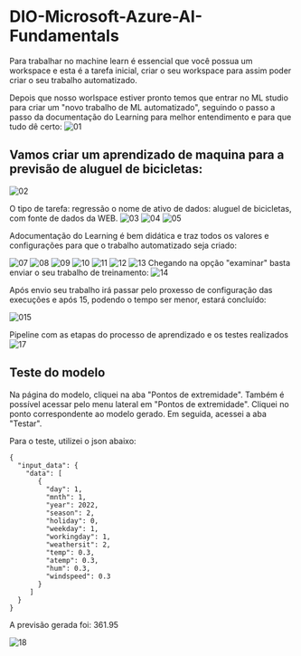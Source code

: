 # DIO-Microsoft-Azure-AI-Fundamentals
Para trabalhar no machine learn é essencial que você possua um workspace e esta é a tarefa inicial, criar o seu workspace para assim poder criar o seu trabalho automatizado.

Depois que nosso worlspace estiver pronto temos que entrar no ML studio para criar um "novo trabalho de ML automatizado", seguindo o passo a passo da documentação do Learning para melhor entendimento e para que tudo dê certo:
![01](https://github.com/SamuelMckensy/DIO-Microsoft-Azure-AI-Fundamentals/assets/138621764/a728e5c1-45fd-4684-8e1f-0ad45265c1e1)


## Vamos criar um aprendizado de maquina para a previsão de aluguel de bicicletas:
![02](https://github.com/SamuelMckensy/DIO-Microsoft-Azure-AI-Fundamentals/assets/138621764/e4251817-469d-41ea-99a8-9275ff431489)

O tipo de tarefa: regressão
o nome de ativo de dados: aluguel de bicicletas, com fonte de dados da WEB.
![03](https://github.com/SamuelMckensy/DIO-Microsoft-Azure-AI-Fundamentals/assets/138621764/0653807a-2b3b-442f-b0b0-cdc1775979c0)
![04](https://github.com/SamuelMckensy/DIO-Microsoft-Azure-AI-Fundamentals/assets/138621764/81fd030a-ddec-460f-991f-2a43431ca921)
![05](https://github.com/SamuelMckensy/DIO-Microsoft-Azure-AI-Fundamentals/assets/138621764/602a7ce8-f679-43aa-983c-6237d61330a9)

Adocumentação do Learning é bem didática e traz todos os valores e configurações para que o trabalho automatizado seja criado:


![07](https://github.com/SamuelMckensy/DIO-Microsoft-Azure-AI-Fundamentals/assets/138621764/ed29f470-78fd-417f-ba2b-e81a3b695eb7)
![08](https://github.com/SamuelMckensy/DIO-Microsoft-Azure-AI-Fundamentals/assets/138621764/804d6046-a206-4110-bdc5-5238991266c1)
![09](https://github.com/SamuelMckensy/DIO-Microsoft-Azure-AI-Fundamentals/assets/138621764/53eabfac-286d-48b1-bf91-e12b5aa62d3f)
![10](https://github.com/SamuelMckensy/DIO-Microsoft-Azure-AI-Fundamentals/assets/138621764/b99e1abd-dad5-4eb7-a30e-9be7c84031e7)
![11](https://github.com/SamuelMckensy/DIO-Microsoft-Azure-AI-Fundamentals/assets/138621764/6767d50a-1a53-40de-b50f-45b13c9b4b62)
![12](https://github.com/SamuelMckensy/DIO-Microsoft-Azure-AI-Fundamentals/assets/138621764/9b488264-697d-48cf-88be-d6d4481be99b)
![13](https://github.com/SamuelMckensy/DIO-Microsoft-Azure-AI-Fundamentals/assets/138621764/a1a2ce35-9088-4a57-9ff1-753d747dd4f5)
Chegando na opção "examinar" basta enviar o seu trabalho de treinamento:
![14](https://github.com/SamuelMckensy/DIO-Microsoft-Azure-AI-Fundamentals/assets/138621764/7ce847c0-a284-408d-afba-cc94c58298fe)

Após envio seu trabalho irá passar pelo proxesso de configuração das execuções e após 15, podendo o tempo ser menor, estará concluído:

![015](https://github.com/SamuelMckensy/DIO-Microsoft-Azure-AI-Fundamentals/assets/138621764/38bcb406-4864-4789-b399-99a9ea7ae479)

Pipeline com as etapas do processo de aprendizado e os testes realizados
![17](https://github.com/SamuelMckensy/DIO-Microsoft-Azure-AI-Fundamentals/assets/138621764/f4d26091-7dcb-44b0-90a3-a7a0bf6eb36a)

## Teste do modelo

Na página do modelo, cliquei na aba "Pontos de extremidade". Também é possível acessar pelo menu lateral em "Pontos de extremidade". Cliquei no ponto correspondente ao modelo gerado. Em seguida, acessei a aba "Testar".

Para o teste, utilizei o json abaixo:

``` JASON
{
  "input_data": {
    "data": [
       {
         "day": 1,
         "mnth": 1,   
         "year": 2022,
         "season": 2,
         "holiday": 0,
         "weekday": 1,
         "workingday": 1,
         "weathersit": 2, 
         "temp": 0.3, 
         "atemp": 0.3,
         "hum": 0.3,
         "windspeed": 0.3 
       }
     ]
  }
}
```

A previsão gerada foi: 361.95

![18](https://github.com/SamuelMckensy/DIO-Microsoft-Azure-AI-Fundamentals/assets/138621764/54a88d6d-13d1-4148-8169-d14d28ae7801)



